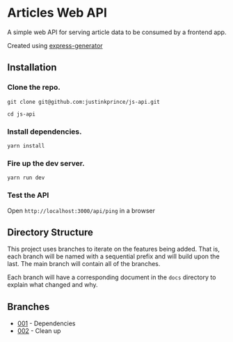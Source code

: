 # Articles Web API
A simple web API for serving article data to be consumed by a frontend app.

Created using [express-generator](https://expressjs.com/en/starter/generator.html)

## Installation

### Clone the repo.
`git clone git@github.com:justinkprince/js-api.git`

`cd js-api`

### Install dependencies.
`yarn install`

### Fire up the dev server.
`yarn run dev`

### Test the API
Open `http://localhost:3000/api/ping` in a browser

## Directory Structure
This project uses branches to iterate on the features being added. That is, each branch will be named with a sequential prefix and will build upon the last. The main branch will contain all of the branches.

Each branch will have a corresponding document in the `docs` directory to explain what changed and why.

## Branches
- [001](docs/001-dependencies.md) - Dependencies
- [002](docs/002-clean-up.md) - Clean up
